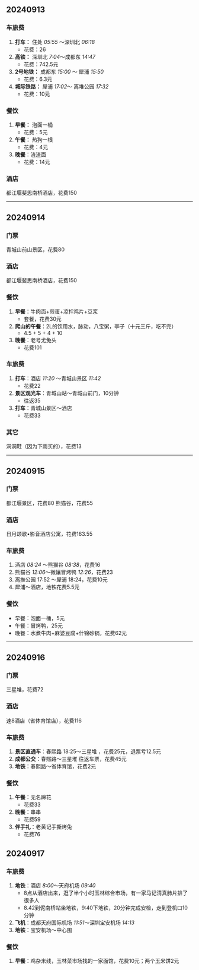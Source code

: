 ## 20240913
### 车旅费
1. **打车：** 住处 *05:55* ～深圳北 *06:18*
	- 花费：26
2. **高铁：** 深圳北 *7:04*～成都东 *14:47*
	- 花费：742.5元
3. **2号地铁：** 成都东 *15:00* ～ 犀浦  *15:50*
	- 花费：6.3元
4. **城际铁路：** 犀浦 *17:02*～ 离堆公园 *17:32* 
	- 花费：10元
### 餐饮
1. **早餐：** 泡面一桶
	- 花费：5元
2. **午餐：** 热狗一根
	- 花费：4元
3. **晚餐**：渣渣面
	- 花费：14元
### 酒店
都江堰斐思南桥酒店，花费150

---

## 20240914
### 门票
青城山前山景区，花费80
### 酒店
都江堰斐思南桥酒店，花费150
### 餐饮
1. **早餐**：牛肉面+煎蛋+凉拌鸡片+豆浆
	- 套餐，花费30元
2. **爬山的午餐**：2L的饮用水，脉动，八宝粥，李子（十元三斤，吃不完）
	- 4.5 + 5 + 4 + 10
3. **晚餐**：老号尤兔头
	- 花费101
### 车旅费
1. **打车**：酒店 *11:20* ～青城山景区 *11:42* 
	- 花费22
2. **景区观光车**：青城山站～青城山前门，10分钟
	- 往返35
3. **打车**：青城山景区～酒店
	- 花费33
### 其它
洞洞鞋（因为下雨买的），花费13

---

## 20240915
### 门票
都江堰景区，花费80
熊猫谷，花费55
### 酒店
日月颂歌•影音酒店公寓，花费163.55
### 车旅费
1. 酒店 *08:24* ～熊猫谷 *08:38*，花费16
2. 熊猫谷 *12:06*～微孃冒烤鸭 *12:26*，花费23
3. 离推公园 17:52 ～犀浦 18:24，花费10元
4. 犀浦～酒店，地铁花费5.5元
### 餐饮
- 早餐：泡面一桶，5元
- 午餐：冒烤鸭，25元
- 晚餐：水煮牛肉+麻婆豆腐+什锦砂锅，花费62元

---

## 20240916
### 门票
三星堆，花费72
### 酒店
速8酒店（省体育馆店），花费116

### 车旅费
1. **景区直通车**：春熙路 18:25～三星堆 ，花费25元，退票亏12.5元
2. **成都公交**：春熙路～三星堆 往返车票，花费45元
3. **地铁**：春熙路～省体育馆，花费2元
### 餐饮
1. **午餐**：无名蹄花
	- 花费33
2. **晚餐**：串串
	- 花费59
3. **伴手礼**：老黄记手撕烤兔
	- 花费76

## 20240917

### 车旅费
1. **地铁**：酒店 *8:00*～天府机场 *09:40*
	- 8点从酒店出来，逛了半个小时玉林综合市场，有一家马记清真肺片排了很多人
	- 8.42到伲南桥站坐地铁，9:40下地铁，20分钟完成安检，走到登机口10分钟
1. **飞机**：成都天府国际机场 *11:51*～深圳宝安机场 *14:13*
2. **地铁**：宝安机场～中心围
### 餐饮
1. **早餐**：鸡杂米线，玉林菜市场找的一家面馆，花费10元；两个玉米饼2元